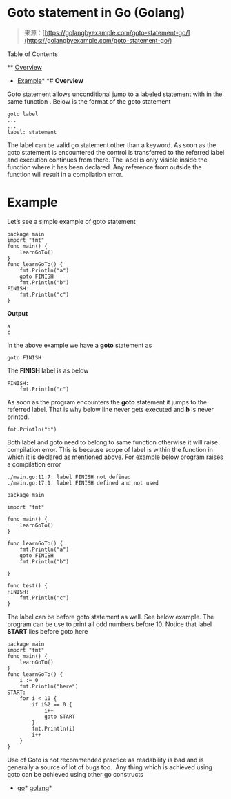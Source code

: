 <!--yml
category: 未分类
date: 2024-10-13 06:30:53
-->

# Goto statement in Go (Golang)

> 来源：[https://golangbyexample.com/goto-statement-go/](https://golangbyexample.com/goto-statement-go/)

Table of Contents

 **   [Overview](#Overview "Overview")
*   [Example](#Example "Example")*  *# **Overview**

Goto statement allows unconditional jump to a labeled statement with in the same function . Below is the format of the goto statement

```
goto label
...
...
label: statement
```

The label can be valid go statement other than a keyword. As soon as the goto statement is encountered the control is transferred to the referred label and execution continues from there. The label is only visible inside the function where it has been declared. Any reference from outside the function will result in a compilation error.

# **Example**

Let’s see a simple example of goto statement

```
package main
import "fmt"
func main() {
    learnGoTo()
}
func learnGoTo() {
    fmt.Println("a")
    goto FINISH
    fmt.Println("b")
FINISH:
    fmt.Println("c")
}
```

**Output**

```
a
c
```

In the above example we have a **goto** statement as

```
goto FINISH
```

The **FINISH** label is as below

```
FINISH:
    fmt.Println("c")
```

As soon as the program encounters the **goto** statement it jumps to the referred label. That is why below line never gets executed and **b** is never printed.

```
fmt.Println("b")
```

Both label and goto need to belong to same function otherwise it will raise compilation error. This is because scope of label is within the function in which it is declared as mentioned above. For example below program raises a compilation error

```
./main.go:11:7: label FINISH not defined
./main.go:17:1: label FINISH defined and not used
```

```
package main

import "fmt"

func main() {
	learnGoTo()
}

func learnGoTo() {
	fmt.Println("a")
	goto FINISH
	fmt.Println("b")

}

func test() {
FINISH:
	fmt.Println("c")
}
```

The label can be before goto statement as well. See below example. The program can be use to print all odd numbers before 10\. Notice that label  **START** lies before goto here

```
package main
import "fmt"
func main() {
    learnGoTo()
}
func learnGoTo() {
    i := 0
    fmt.Println("here")
START:
    for i < 10 {
        if i%2 == 0 {
            i++
            goto START
        }  
        fmt.Println(i)
        i++
    }
}
```

Use of Goto is not recommended practice as readability is bad and is generally a source of lot of bugs too.  Any thing which is achieved using goto can be achieved using other go constructs

*   [go](https://golangbyexample.com/tag/go/)*   [golang](https://golangbyexample.com/tag/golang/)*